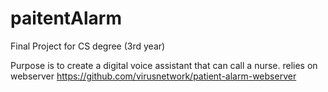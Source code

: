 # paitentAlarm

Final Project for CS degree (3rd year)

Purpose is to create a digital voice assistant that can call a nurse.
relies on webserver https://github.com/virusnetwork/patient-alarm-webserver
